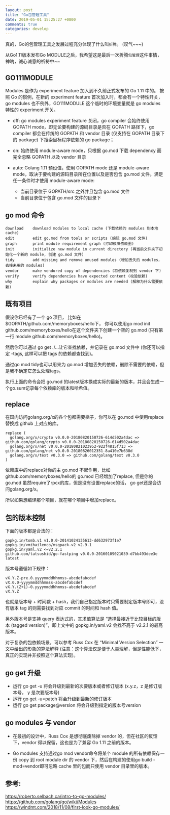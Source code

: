 ```yaml
---
layout: post
title: "Go包管理工具"
date: 2019-05-01 15:25:27 +0800
comments: true
categories: develop
---
```


真的，Go的包管理工具之发展过程充分体现了什么叫`折腾`。 (叹气~~~)

<!-- more -->

从Go1.11版本发布Go MODULE之后，我希望这是最后一次折腾`包管理`这件事情，神呐，诚心诚意的祈祷中~~

## GO111MODULE

Modules 是作为 experiment feature 加入到不久前正式发布的 Go 1.11 中的。
按照 Go 的惯例，在新的 experiment feature 首次加入时，都会有一个特性开关，go modules 也不例外，GO111MODULE 这个临时的环境变量就是 go modules 特性的 experiment 开关。

* off: go modules experiment feature 关闭，go compiler 会始终使用 GOPATH mode，即无论要构建的源码目录是否在 GOPATH 路径下，go compiler 都会在传统的 GOPATH 和 vendor 目录 (仅支持在 GOPATH 目录下的 package) 下搜索目标程序依赖的 go package；

* on: 始终使用 module-aware mode，只根据 go.mod 下载 dependency 而完全忽略 GOPATH 以及 vendor 目录
* auto: Golang 1.11 预设值，使用 GOPATH mode 还是 module-aware mode，取决于要构建的源码目录所在位置以及是否包含 go.mod 文件。满足任一条件时才使用 module-aware mode:
    - 当前目录位于 GOPATH/src 之外并且包含 go.mod 文件
    - 当前目录位于包含 go.mod 文件的目录下

## go mod 命令

```
download    download modules to local cache (下载依赖的 modules 到本地 cache)
edit        edit go.mod from tools or scripts (编辑 go.mod 文件)
graph       print module requirement graph (打印模块依赖图)
init        initialize new module in current directory (再当前文件夹下初始化一个新的 module, 创建 go.mod 文件)
tidy        add missing and remove unused modules (增加丢失的 modules，去掉未用的 modules)
vendor      make vendored copy of dependencies (将依赖复制到 vendor 下)
verify      verify dependencies have expected content (校验依赖)
why         explain why packages or modules are needed (解释为什么需要依赖)
```

## 既有项目

假设你已经有了一个 go 项目， 比如在$GOPATH/github.com/memoryboxes/hello下， 你可以使用go mod init github.com/memoryboxes/hello在这个文件夹下创建一个空的 go.mod (只有第一行 module github.com/memoryboxes/hello)。

然后你可以通过 go get ./...让它查找依赖，并记录在 go.mod 文件中 (你还可以指定 -tags, 这样可以把 tags 的依赖都查找到)。

通过go mod tidy也可以用来为 go.mod 增加丢失的依赖，删除不需要的依赖，但是我不确定它怎么处理tags。

执行上面的命令会把 go.mod 的latest版本换成实际的最新的版本，并且会生成一个go.sum记录每个依赖库的版本和哈希值。

## replace

在国内访问golang.org/x的各个包都需要梯子，你可以在 go.mod 中使用replace替换成 github 上对应的库。

```
replace (
  golang.org/x/crypto v0.0.0-20180820150726-614d502a4dac => github.com/golang/crypto v0.0.0-20180820150726-614d502a4dac
  golang.org/x/net v0.0.0-20180821023952-922f4815f713 => github.com/golang/net v0.0.0-20180826012351-8a410e7b638d
  golang.org/x/text v0.3.0 => github.com/golang/text v0.3.0
)
```
依赖库中的replace对你的主 go.mod 不起作用，比如github.com/memoryboxes/hello的 go.mod 已经增加了replace, 但是你的 go.mod 虽然require了rpcx的库，但是没有设置replace的话， go get还是会访问golang.org/x。

所以如果想编译那个项目，就在哪个项目中增加replace。

## 包的版本控制

下面的版本都是合法的：

```
gopkg.in/tomb.v1 v1.0.0-20141024135613-dd632973f1e7
gopkg.in/vmihailenco/msgpack.v2 v2.9.1
gopkg.in/yaml.v2 <=v2.2.1
github.com/tatsushid/go-fastping v0.0.0-20160109021039-d7bb493dee3e
latest
```
版本号遵循如下规律：

```
vX.Y.Z-pre.0.yyyymmddhhmmss-abcdefabcdef
vX.0.0-yyyymmddhhmmss-abcdefabcdef
vX.Y.(Z+1)-0.yyyymmddhhmmss-abcdefabcdef
vX.Y.Z
```
也就是版本号 + 时间戳 + hash，我们自己指定版本时只需要制定版本号即可，没有版本 tag 的则需要找到对应 commit 的时间和 hash 值。

另外版本号是支持 query 表达式的，其求值算法是 “选择最接近于比较目标的版本 (tagged version)”，即上文中的 gopkg.in/yaml.v2 会找不高于 v2.2.1 的最高版本。

对于复杂的包依赖场景，可以参考 Russ Cox 在 “Minimal Version Selection” 一文中给出的形象的算法解释 (注意：这个算法仅是便于人类理解，但是性能低下，真正的实现并非按照这个算法实现)。

## go get 升级

* 运行 go get -u 将会升级到最新的次要版本或者修订版本 (x.y.z，z 是修订版本号， y 是次要版本号)
* 运行 go get -u=patch 将会升级到最新的修订版本
* 运行 go get package@version 将会升级到指定的版本号version


## go modules 与 vendor

* 在最初的设计中，Russ Cox 是想彻底废除掉 vendor 的，但在社区的反馈下，vendor 得以保留，这也是为了兼容 Go 1.11 之前的版本。

* Go modules 支持通过go mod vendor命令将某个 module 的所有依赖保存一份 copy 到 root module dir 的 vendor 下，然后在构建的使用go build -mod=vendor即可忽略 cache 里的包而只使用 vendor 目录里的版本。


## 参考:

https://roberto.selbach.ca/intro-to-go-modules/
https://github.com/golang/go/wiki/Modules
https://windmt.com/2018/11/08/first-look-go-modules/

